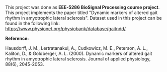 This project was done as <b>EEE-5286 BioSignal Processing course project</b>. 
This project implements the paper titled "Dynamic markers of altered gait rhythm in amyotrophic lateral sclerosis".
Dataset used in this project can be found in the following link:
 https://www.physionet.org/physiobank/database/gaitndd/




<b>Reference:</b>

Hausdorff, J. M., Lertratanakul, A., Cudkowicz, M. E., Peterson, A. L., Kaliton, D., & Goldberger, A. L. (2000). Dynamic markers of altered gait rhythm in amyotrophic lateral sclerosis. Journal of applied physiology, 88(6), 2045-2053.

